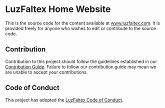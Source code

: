 # LuzFaltex Home Website

This is the source code for the content available at www.luzfaltex.com. It is provided freely for anyone who wishes to edit or contribute to the source code.

## Contribution

Contribution to this project should follow the guidelines established in our [Contribution Guide](https://docs.luzfaltex.com/contribute/index.html). Failure to follow our contribution guide may mean we are unable to accept your contributions.

## Code of Conduct

This project has adopted the [LuzFaltex Code of Conduct](https://docs.luzfaltex.com/legal/code-of-conduct.html).
